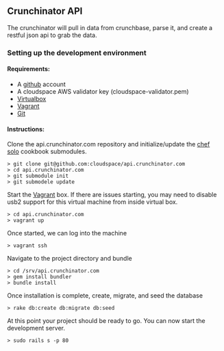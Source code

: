 ## Crunchinator API

The crunchinator will pull in data from crunchbase, parse it, and create a restful json api to grab the data. 

### Setting up the development environment

#### Requirements:

- A [github](https://github.com/) account
- A cloudspace AWS validator key (cloudspace-validator.pem)
- [Virtualbox](https://www.virtualbox.org)
- [Vagrant](http://www.vagrantup.com/)
- [Git](http://git-scm.com/)

#### Instructions:

Clone the api.crunchinator.com repository and initialize/update the [chef solo](http://docs.opscode.com/chef_solo.html) cookbook submodules.

    > git clone git@github.com:cloudspace/api.crunchinator.com
    > cd api.crunchinator.com
    > git submodule init
    > git submodele update

Start the [Vagrant](vagrantup.com) box.  If there are issues starting, you may need to disable usb2 support for this virtual machine from inside virtual box.

    > cd api.crunchinator.com
    > vagrant up

Once started, we can log into the machine

    > vagrant ssh

    
Navigate to the project directory and bundle

    > cd /srv/api.crunchinator.com
    > gem install bundler
    > bundle install

Once installation is complete, create, migrate, and seed the database

    > rake db:create db:migrate db:seed
    
At this point your project should be ready to go.  You can now start the development server.

    > sudo rails s -p 80